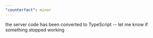 ```yaml
---
"counterfact": minor
---
```


the server code has been converted to TypeScript -- let me know if something stopped working
